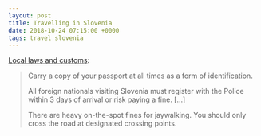 ```yaml
---
layout: post
title: Travelling in Slovenia
date: 2018-10-24 07:15:00 +0000
tags: travel slovenia
---
```


[Local laws and customs](https://www.gov.uk/foreign-travel-advice/slovenia/local-laws-and-customs):

> Carry a copy of your passport at all times as a form of identification.
>
> All foreign nationals visiting Slovenia must register with the Police within 3 days of arrival or risk paying a fine. […]
>
> There are heavy on-the-spot fines for jaywalking. You should only cross the road at designated crossing points.
